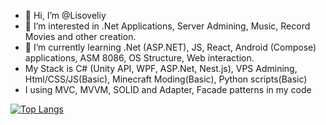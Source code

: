 - 👋 Hi, I’m @Lisoveliy
- 👀 I’m interested in .Net Applications, Server Admining, Music, Record Movies and other creation.
- 🌱 I’m currently learning .Net (ASP.NET), JS, React, Android (Compose) applications, ASM 8086, OS Structure, Web interaction.
- My Stack is C# (Unity API, WPF, ASP.Net, Nest.js), VPS Admining, Html/CSS/JS(Basic), Minecraft Moding(Basic), Python scripts(Basic)
- I using MVC, MVVM, SOLID and Adapter, Facade patterns in my code

[![Top Langs](https://github-readme-stats-git-masterrstaa-rickstaa.vercel.app/api/top-langs/?username=lisoveliy&count_private=true&show_icons=true&theme=transparent&hide=python)](https://github.com/anuraghazra/github-readme-stats)
<!---
AtmelGenious/AtmelGenious is a ✨ special ✨ repository because its `README.md` (this file) appears on your GitHub profile.
You can click the Preview link to take a look at your changes.
--->
